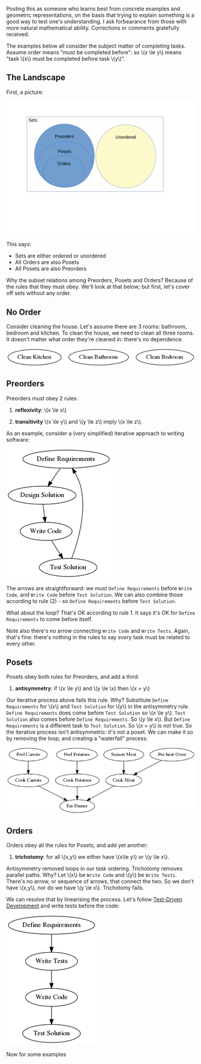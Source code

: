Posting this as someone who learns best from concrete examples and geometric representations, on the basis that trying to explain something is a good way to test one's understanding.  I ask forbearance from those with more natural mathematical ability.  Corrections or comments gratefully received.

The examples below all consider the subject matter of completing tasks.  Assume order means "must be completed before": so \\(x \le y\\) means "task \\(x\\) must be completed before task \\(y\\)".

## The Landscape

First, a picture:

![order Venn Diagram](https://raw.githubusercontent.com/sfinnie/CategoryTheoryCourseNotes/master/posets/img/orderVennDiagram.gif)

This says:
 * Sets are either ordered or unordered
 * All Orders are also Posets
 * All Posets are also Preorders

Why the subset relations among Preorders, Posets and Orders?  Because of the rules that they must obey.  We'll look at that below; but first, let's cover off sets without any order.

## No Order

Consider cleaning the house.  Let's assume there are 3 rooms: bathroom, bedroom and kitchen.  To clean the house, we need to clean all three rooms.  It doesn't matter what order they're cleaned in: there's no dependence.

![unordered tasks](https://raw.githubusercontent.com/sfinnie/CategoryTheoryCourseNotes/master/posets/img/unordered.png)
 
## Preorders

Preorders must obey 2 rules:

1. **reflexivity**: \\(x \le x\\)

2. **transitivity** \\(x \le y\\) and \\(y \le z\\) imply \\(x \le z\\).

As an example, consider a (very simplified) iterative approach to writing software:

![Preorder Example](https://raw.githubusercontent.com/sfinnie/CategoryTheoryCourseNotes/master/posets/img/dcg.png)

The arrows are straightforward: we must `Define Requirements` before `Write Code`, and `Write Code` before `Test Solution`. We can also combine those according to rule (2) - so `Define Requirements` before `Test Solution`.  

What about the loop?  That's OK according to rule 1.  It says it's OK for `Define Requirements` to come before itself.  

Note also there's no arrow connecting `Write Code` and `Write Tests`.  Again, that's fine: there's nothing in the rules to say *every* task must be related to every other.  

## Posets

Posets obey both rules for Preorders, and add a third:

1. **antisymmetry**: if \\(x \le y\\) and \\(y \le \\x) then \\(x = y\\)

Our iterative process above fails this rule.  Why?  Substitute `Define Requirements` for \\(x\\) and `Test Solution` for \\(y\\) in the antisymmetry rule.  `Define Requirements` does come before `Test Solution` so \\(x \le y\\).  `Test Solution` also comes before `Define Requirements`.  So \\(y \le x\\).  But `Define Requirements` is a different task to `Test Solution`.  So \\(x = y\\) is not true.  So the iterative process isn't antisymmetric: it's not a poset.  We can make it so by removing the loop, and creating a "waterfall" process:

![Poset Example](https://raw.githubusercontent.com/sfinnie/CategoryTheoryCourseNotes/master/posets/img/dag.png)


## Orders

Orders obey all the rules for Posets, and add yet another:

1. **trichotomy**: for all \\(x,y\\) we either have \\(x\le y\\) or \\(y \le x\\).

Antisymmetry removed loops in our task ordering.  Trichotomy removes parallel paths.  Why?  Let \\(x\\) be `Write Code` and \\(y\\) be `Write Tests`.  There's no arrow, or sequence of arrows, that connect the two.  So we don't have \\(x,y\\), nor do we have \\(y \le x\\). Trichotomy fails.

We can resolve that by linearising the process.  Let's follow [Test-Driven Development](https://en.wikipedia.org/wiki/Test-driven_development) and write tests before the code:

![Order Example](https://raw.githubusercontent.com/sfinnie/CategoryTheoryCourseNotes/master/posets/img/sequence.png)


  Now for some examples



